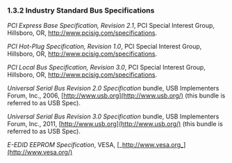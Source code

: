 <!--- @file
  1.3.2 Industry Standard Bus Specifications

  Copyright (c) 2012-2018, Intel Corporation. All rights reserved.<BR>

  Redistribution and use in source (original document form) and 'compiled'
  forms (converted to PDF, epub, HTML and other formats) with or without
  modification, are permitted provided that the following conditions are met:

  1) Redistributions of source code (original document form) must retain the
     above copyright notice, this list of conditions and the following
     disclaimer as the first lines of this file unmodified.

  2) Redistributions in compiled form (transformed to other DTDs, converted to
     PDF, epub, HTML and other formats) must reproduce the above copyright
     notice, this list of conditions and the following disclaimer in the
     documentation and/or other materials provided with the distribution.

  THIS DOCUMENTATION IS PROVIDED BY TIANOCORE PROJECT "AS IS" AND ANY EXPRESS OR
  IMPLIED WARRANTIES, INCLUDING, BUT NOT LIMITED TO, THE IMPLIED WARRANTIES OF
  MERCHANTABILITY AND FITNESS FOR A PARTICULAR PURPOSE ARE DISCLAIMED. IN NO
  EVENT SHALL TIANOCORE PROJECT  BE LIABLE FOR ANY DIRECT, INDIRECT, INCIDENTAL,
  SPECIAL, EXEMPLARY, OR CONSEQUENTIAL DAMAGES (INCLUDING, BUT NOT LIMITED TO,
  PROCUREMENT OF SUBSTITUTE GOODS OR SERVICES; LOSS OF USE, DATA, OR PROFITS;
  OR BUSINESS INTERRUPTION) HOWEVER CAUSED AND ON ANY THEORY OF LIABILITY,
  WHETHER IN CONTRACT, STRICT LIABILITY, OR TORT (INCLUDING NEGLIGENCE OR
  OTHERWISE) ARISING IN ANY WAY OUT OF THE USE OF THIS DOCUMENTATION, EVEN IF
  ADVISED OF THE POSSIBILITY OF SUCH DAMAGE.

-->

### 1.3.2 Industry Standard Bus Specifications

_PCI Express Base Specification, Revision 2.1_, PCI Special Interest Group,
Hillsboro, OR, http://www.pcisig.com/specifications.

_PCI Hot-Plug Specification, Revision 1.0_, PCI Special Interest Group,
Hillsboro, OR, http://www.pcisig.com/specifications.

_PCI Local Bus Specification, Revision 3.0_, PCI Special Interest Group,
Hillsboro, OR, http://www.pcisig.com/specifications.

_Universal Serial Bus Revision 2.0 Specification_ bundle, USB Implementers
Forum, Inc., 2006, [http://www.usb.org](http://www.usb.org/) (this bundle is
referred to as USB Spec).

_Universal Serial Bus Revision 3.0 Specification_ bundle, USB Implementers
Forum, Inc., 2011, [http://www.usb.org](http://www.usb.org/) (this bundle is
referred to as USB Spec).

_E-EDID EEPROM Specification_, VESA,
[_http://www.vesa.org_](http://www.vesa.org/)
